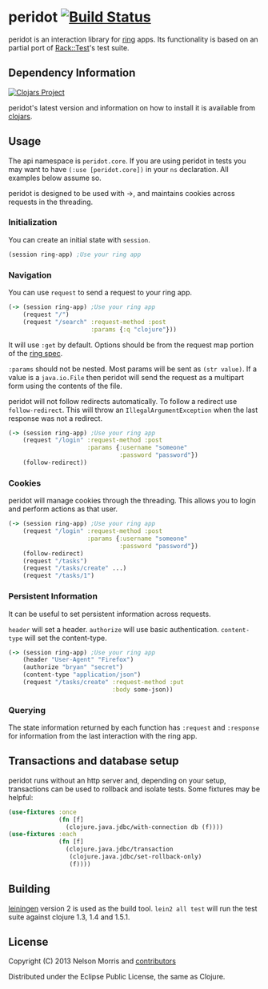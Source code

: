 # peridot [![Build Status](https://secure.travis-ci.org/xeqi/peridot.png)](http://travis-ci.org/xeqi/peridot)

peridot is an interaction library for [ring](https://github.com/ring-clojure/ring) apps. Its functionality is based on an partial port of [Rack::Test](https://github.com/brynary/rack-test)'s test suite.

## Dependency Information

[![Clojars Project](http://clojars.org/peridot/latest-version.svg)](http://clojars.org/peridot)

peridot's latest version and information on how to install it is available from [clojars](http://clojars.org/peridot).

## Usage

The api namespace is ```peridot.core```.  If you are using peridot in tests you may want to have ```(:use [peridot.core])``` in your ```ns``` declaration.  All examples below assume so.

peridot is designed to be used with ->, and maintains cookies across requests in the threading.

### Initialization

You can create an initial state with ```session```.

```clojure
(session ring-app) ;Use your ring app
```

### Navigation

You can use ```request``` to send a request to your ring app.

```clojure
(-> (session ring-app) ;Use your ring app
    (request "/")
    (request "/search" :request-method :post
                       :params {:q "clojure"}))
```

It will use ```:get``` by default.  Options should be from the request map portion of the [ring spec](https://github.com/mmcgrana/ring/blob/master/SPEC).

```:params``` should not be nested. Most params will be sent as ```(str value)```. If a value is a ```java.io.File``` then peridot will send the request as a multipart form using the contents of the file.

peridot will not follow redirects automatically.  To follow a redirect use ```follow-redirect```.  This will throw an ```IllegalArgumentException``` when the last response was not a redirect.

```clojure
(-> (session ring-app) ;Use your ring app
    (request "/login" :request-method :post
                      :params {:username "someone"
                               :password "password"})
    (follow-redirect))
```

### Cookies

peridot will manage cookies through the threading.  This allows you to login and perform actions as that user.

```clojure
(-> (session ring-app) ;Use your ring app
    (request "/login" :request-method :post
                      :params {:username "someone"
                               :password "password"})
    (follow-redirect)
    (request "/tasks")
    (request "/tasks/create" ...)
    (request "/tasks/1")
```

### Persistent Information

It can be useful to set persistent information across requests.

```header``` will set a header.
```authorize``` will use basic authentication.
```content-type``` will set the content-type.

```clojure
(-> (session ring-app) ;Use your ring app
    (header "User-Agent" "Firefox")
    (authorize "bryan" "secret")
    (content-type "application/json")
    (request "/tasks/create" :request-method :put
                             :body some-json))
```

### Querying

The state information returned by each function has ```:request``` and ```:response``` for information from the last interaction with the ring app.

## Transactions and database setup

peridot runs without an http server and, depending on your setup, transactions can be used to rollback and isolate tests.  Some fixtures may be helpful:

```clojure
(use-fixtures :once
              (fn [f]
                (clojure.java.jdbc/with-connection db (f))))
(use-fixtures :each
              (fn [f]
                (clojure.java.jdbc/transaction
                 (clojure.java.jdbc/set-rollback-only)
                 (f))))
```

## Building

[leiningen](https://github.com/technomancy/leiningen) version 2 is used as the build tool.  ```lein2 all test``` will run the test suite against clojure 1.3, 1.4 and 1.5.1.

## License

Copyright (C) 2013 Nelson Morris and [contributors](https://github.com/xeqi/peridot/graphs/contributors)

Distributed under the Eclipse Public License, the same as Clojure.
